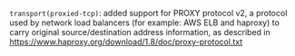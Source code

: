 `transport(proxied-tcp)`: added support for PROXY protocol v2, a protocol
used by network load balancers (for example: AWS ELB and haproxy) to carry
original source/destination address information, as described in
https://www.haproxy.org/download/1.8/doc/proxy-protocol.txt
